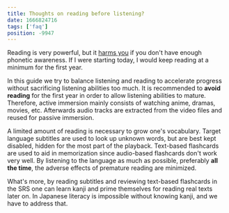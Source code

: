 ```yaml
---
title: Thoughts on reading before listening?
date: 1666824716
tags: ['faq']
position: -9947
---
```


Reading is very powerful, but it [harms you](early-output-or-reading-ahead-of-listening.html)
if you don't have enough phonetic awareness.
If I were starting today, I would keep reading at a minimum for the first year.

In this guide we try to balance listening and reading
to accelerate progress
without sacrificing listening abilities too much.
It is recommended to **avoid reading** for the first year
in order to allow listening abilities to mature.
Therefore, active immersion mainly consists of watching anime, dramas, movies, etc.
Afterwards audio tracks are extracted from the video files and reused for passive immersion.

A limited amount of reading is necessary to grow one's vocabulary.
Target language subtitles are used to look up unknown words,
but are best kept disabled, hidden for the most part of the playback.
Text-based flashcards are used to aid in memorization
since audio-based flashcards don't work very well.
By listening to the language as much as possible, preferably **all the time**,
the adverse effects of premature reading are minimized.

What's more,
by reading subtitles and reviewing text-based flashcards in the SRS
one can learn kanji
and prime themselves for reading real texts later on.
In Japanese literacy is impossible without knowing kanji,
and we have to address that.

